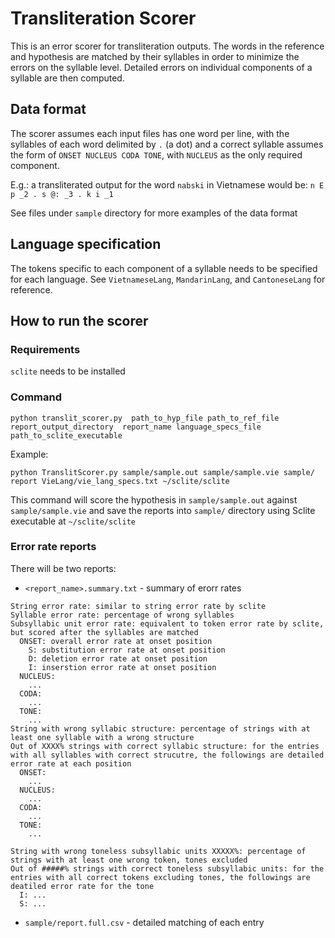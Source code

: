 # Transliteration Scorer

This is an error scorer for transliteration outputs. The words in the reference and hypothesis are matched by their syllables in order to minimize the errors on the syllable level. Detailed errors on individual components of a syllable are then computed.

## Data format
The scorer assumes each input files has one word per line, with the syllables of each word delimited by `.` (a dot) and a correct syllable assumes the form of `ONSET NUCLEUS CODA TONE`, with `NUCLEUS` as the only required component.

E.g.: a transliterated output for the word `nabski` in Vietnamese would be:
`n E p _2 . s @: _3 . k i _1`

See files under `sample` directory for more examples of the data format

## Language specification
The tokens specific to each component of a syllable needs to be specified for each language. See `VietnameseLang`, `MandarinLang`, and `CantoneseLang` for reference.

## How to run the scorer
### Requirements
`sclite` needs to be installed

### Command
```
python translit_scorer.py  path_to_hyp_file path_to_ref_file report_output_directory  report_name language_specs_file path_to_sclite_executable
```

Example:
```
python TranslitScorer.py sample/sample.out sample/sample.vie sample/ report VieLang/vie_lang_specs.txt ~/sclite/sclite
```

This command will score the hypothesis in `sample/sample.out` against `sample/sample.vie` and save the reports into `sample/` directory using Sclite executable at `~/sclite/sclite` 

### Error rate reports
There will be two reports:
- `<report_name>.summary.txt` - summary of erorr rates
```
String error rate: similar to string error rate by sclite
Syllable error rate: percentage of wrong syllables
Subsyllabic unit error rate: equivalent to token error rate by sclite, but scored after the syllables are matched
  ONSET: overall error rate at onset position
    S: substitution error rate at onset position
    D: deletion error rate at onset position
    I: inserstion error rate at onset position
  NUCLEUS:
    ...
  CODA:
    ...
  TONE:
    ...
String with wrong syllabic structure: percentage of strings with at least one syllable with a wrong structure
Out of XXXX% strings with correct syllabic structure: for the entries with all syllables with correct strucutre, the followings are detailed error rate at each position
  ONSET:
    ...
  NUCLEUS:
    ...
  CODA:
    ...
  TONE:
    ...

String with wrong toneless subsyllabic units XXXXX%: percentage of strings with at least one wrong token, tones excluded
Out of #####% strings with correct toneless subsyllabic units: for the entries with all correct tokens excluding tones, the followings are deatiled error rate for the tone
  I: ...
  S: ...
```


- `sample/report.full.csv` - detailed matching of each entry
